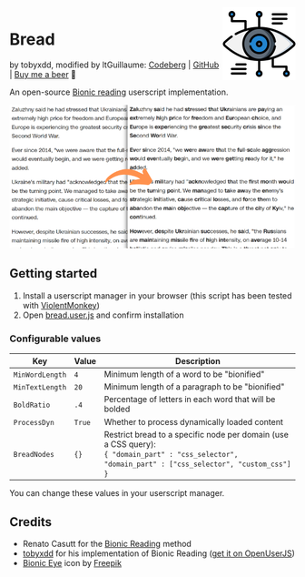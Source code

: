 <img width="128" src="BREAD.png" align="right">

# Bread
by tobyxdd, modified by ltGuillaume: [Codeberg](https://codeberg.org/ltGuillaume) | [GitHub](https://github.com/ltGuillaume) | [Buy me a beer](https://buymeacoff.ee/ltGuillaume) 🍺

An open-source [Bionic reading](https://bionic-reading.com) userscript implementation.

![Screenshot](SCREENSHOT.png)

## Getting started
1. Install a userscript manager in your browser (this script has been tested with [ViolentMonkey](https://violentmonkey.github.io/get-it/))
2. Open [bread.user.js](bread.user.js?raw=1) and confirm installation

### Configurable values
Key | Value | Description
-- | -- | --
`MinWordLength` | `4` | Minimum length of a word to be "bionified"
`MinTextLength` | `20` | Minimum length of a paragraph to be "bionified"
`BoldRatio` | `.4` | Percentage of letters in each word that will be bolded
`ProcessDyn` | `True` | Whether to process dynamically loaded content
`BreadNodes` | `{}` | Restrict bread to a specific node per domain (use a CSS query):<br>`{ "domain_part" : "css_selector", "domain_part" : ["css_selector", "custom_css"] }`

You can change these values in your userscript manager.

## Credits
- Renato Casutt for the [Bionic Reading](https://bionic-reading.com) method
- [tobyxdd](https://github.com/tobyxdd) for his implementation of Bionic Reading ([get it on OpenUserJS](https://openuserjs.org/scripts/tobyxdd/Bread))
- [Bionic Eye](https://www.flaticon.com/free-icon/bionic-eye_9485741) icon by [Freepik](https://www.flaticon.com/authors/freepik)